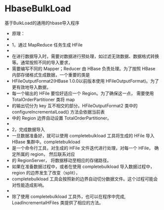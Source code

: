 # HbaseBulkLoad
基于BulkLoad的通用的hbase导入程序


 * 原理：
 *
 * 1，通过 MapReduce 任务生成 HFile
 *
 * 在进行数据导入时，需要对数据进行预处理，如过滤无效数据、数据格式转换等。通常按照不同的导入要求，
 * 需要编写不同的 Mapper；Reducer 由 HBase 负责处理。为了按照 HBase 内部存储格式生成数据，一个重要的类是
 * HFileOutputFormat2(HBase 1.0.0以前版本使用 HFileOutputFormat)。为了更有效地导入数据，
 * 每一个输出的 HFile 要恰好适应一个 Region。为了确保这一点， 需要使用 TotalOrderPartitioner 类将 map
 * 的输出切分为 key 互不相交的部分。HFileOutputFormat2 类中的 configureIncrementalLoad() 方法会依据当前表
 * 中的 Region 边界自动设置 TotalOrderPartitioner。
 *
 *  2，完成数据导入
 *  一旦数据准备好，就可以使用 completebulkload 工具将生成的 HFile 导入HBase 集群中。completebulkload
 *  是一个命令行工具，对生成的 HFile 文件迭代进行处理，对每一个 HFile， 确定所属的 region， 然后联系对应
 *  的 RegionServer， 将数据移动至相应的存储路径。
 *  如果在准备数据过程中，或者在使用 completebulkload 导入数据过程中， region 的边界发生了改变（split），
 *  completebulkload 工具会按照新的边界自动切分数据文件。这个过程可能会对性能造成影响。
 *
 *  除了使用 completebulkload 工具外，也可以在程序中完成, LoadIncrementalHFiles 类提供了相应的方法。